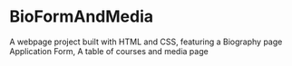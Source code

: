 # BioFormAndMedia
A webpage project built with HTML and CSS, featuring a Biography page Application Form, A table of courses and media page
